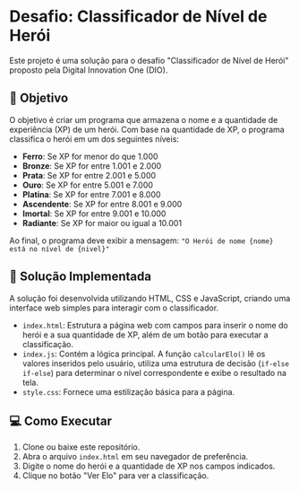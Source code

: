 # Desafio: Classificador de Nível de Herói

Este projeto é uma solução para o desafio "Classificador de Nível de Herói" proposto pela Digital Innovation One (DIO).

## 🎯 Objetivo

O objetivo é criar um programa que armazena o nome e a quantidade de experiência (XP) de um herói. Com base na quantidade de XP, o programa classifica o herói em um dos seguintes níveis:

-   **Ferro**: Se XP for menor do que 1.000
-   **Bronze**: Se XP for entre 1.001 e 2.000
-   **Prata**: Se XP for entre 2.001 e 5.000
-   **Ouro**: Se XP for entre 5.001 e 7.000
-   **Platina**: Se XP for entre 7.001 e 8.000
-   **Ascendente**: Se XP for entre 8.001 e 9.000
-   **Imortal**: Se XP for entre 9.001 e 10.000
-   **Radiante**: Se XP for maior ou igual a 10.001

Ao final, o programa deve exibir a mensagem:
`"O Herói de nome {nome} está no nível de {nivel}"`

## 🚀 Solução Implementada

A solução foi desenvolvida utilizando HTML, CSS e JavaScript, criando uma interface web simples para interagir com o classificador.

-   `index.html`: Estrutura a página web com campos para inserir o nome do herói e a sua quantidade de XP, além de um botão para executar a classificação.
-   `index.js`: Contém a lógica principal. A função `calcularElo()` lê os valores inseridos pelo usuário, utiliza uma estrutura de decisão (`if-else if-else`) para determinar o nível correspondente e exibe o resultado na tela.
-   `style.css`: Fornece uma estilização básica para a página.

## 💻 Como Executar

1.  Clone ou baixe este repositório.
2.  Abra o arquivo `index.html` em seu navegador de preferência.
3.  Digite o nome do herói e a quantidade de XP nos campos indicados.
4.  Clique no botão "Ver Elo" para ver a classificação.
